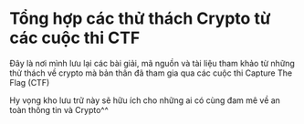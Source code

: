 # Tổng hợp các thử thách Crypto từ các cuộc thi CTF

Đây là nơi mình lưu lại các bài giải, mã nguồn và tài liệu tham khảo từ những thử thách về crypto mà bản thân đã tham gia qua các cuộc thi Capture The Flag (CTF)

Hy vọng kho lưu trữ này sẽ hữu ích cho những ai có cùng đam mê về an toàn thông tin và Crypto^^
